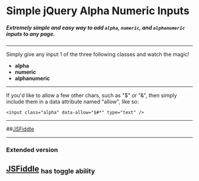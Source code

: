# Simple jQuery Alpha Numeric Inputs

##### Extremely simple and easy way to add `alpha`, `numeric`, and `alphanumeric` inputs to any page.

---

Simply give any input 1 of the three following classes and watch the magic!
 - **alpha**
 - **numeric**
 - **alphanumeric**

---

If you'd like to allow a few other chars, such as "$" or "&", then simply include them in a data attribute named "allow", like so:
 
    <input class="alpha" data-allow="$#*" type="text" />

---

##[JSFiddle](https://jsfiddle.net/SpYk3/yda2cuoz/)

---

### Extended version
## [JSFiddle](https://jsfiddle.net/SpYk3/y7f0qLLd/) <sub>has toggle ability</sub>
